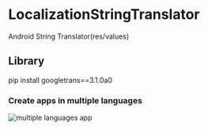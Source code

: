 # LocalizationStringTranslator
Android String Translator(res/values)

## Library
pip install googletrans==3.1.0a0

### Create apps in multiple languages

![multiple languages app](https://cmsphoto.ww-cdn.com/superstatic/41269/art/grande/8594410-13544907.jpg?v=1611760844.6387932&force_webp=1)
